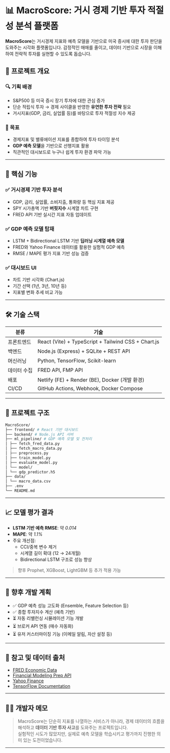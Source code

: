 # 📊 MacroScore: 거시 경제 기반 투자 적절성 분석 플랫폼


**MacroScore**는 거시경제 지표와 예측 모델을 기반으로 미국 증시에 대한 투자 판단을 도와주는 시각화 플랫폼입니다. 감정적인 매매를 줄이고, 데이터 기반으로 시장을 이해하여 전략적 투자를 실현할 수 있도록 돕습니다.

## 🧠 프로젝트 개요

### 🔍 기획 배경
- S&P500 등 미국 증시 장기 투자에 대한 관심 증가
- 단순 적립식 투자 → 경제 사이클을 반영한 **유연한 투자 전략** 필요
- 거시지표(GDP, 금리, 실업률 등)를 바탕으로 투자 적절성 지수 제공

### 🎯 목표
- 경제지표 및 밸류에이션 지표를 종합하여 투자 타이밍 분석
- **GDP 예측 모델**을 기반으로 선행지표 활용
- 직관적인 대시보드로 누구나 쉽게 투자 환경 파악 가능

---

## 🚀 핵심 기능

### ✅ 거시경제 기반 투자 분석
- GDP, 금리, 실업률, 소비지출, 통화량 등 핵심 지표 제공
- SPY 시가총액 기반 **버핏지수** 시계열 차트 구현
- FRED API 기반 실시간 지표 자동 업데이트

### ✅ GDP 예측 모델 탑재
- LSTM + Bidirectional LSTM 기반 **딥러닝 시계열 예측 모델**
- FRED와 Yahoo Finance 데이터를 활용한 실험적 GDP 예측
- RMSE / MAPE 평가 지표 기반 성능 검증

### ✅ 대시보드 UI
- 차트 기반 시각화 (Chart.js)
- 기간 선택 (1년, 3년, 10년 등)
- 지표별 변화 추세 비교 가능

---

## 🛠 기술 스택

| 분류 | 기술 |
|------|------|
| 프론트엔드 | React (Vite) + TypeScript + Tailwind CSS + Chart.js |
| 백엔드 | Node.js (Express) + SQLite + REST API |
| 머신러닝 | Python, TensorFlow, Scikit-learn |
| 데이터 수집 | FRED API, FMP API |
| 배포 | Netlify (FE) + Render (BE), Docker (개발 환경) |
| CI/CD | GitHub Actions, Webhook, Docker Compose |

---

## 📂 프로젝트 구조

```bash
MacroScore/
├── frontend/ # React 기반 대시보드
├── backend/ # Node.js API 서버
├── ml_pipeline/ # GDP 예측 모델 및 전처리
│ ├── fetch_fred_data.py
│ ├── fetch_macro_data.py
│ ├── preprocess.py
│ ├── train_model.py
│ ├── evaluate_model.py
│ └── model/
│ └── gdp_predictor.h5
├── data/
│ └── macro_data.csv
├── .env
└── README.md
```

---

## 📈 모델 평가 결과

- **LSTM 기반 예측 RMSE**: 약 *0.014*
- **MAPE**: 약 *1.1%*
- 주요 개선점:
  - CCI/중복 변수 제거
  - 시계열 길이 확대 (12 → 24개월)
  - Bidirectional LSTM 구조로 성능 향상

> 향후 Prophet, XGBoost, LightGBM 등 추가 적용 가능

---

## 📌 향후 개발 계획

- ✅ GDP 예측 성능 고도화 (Ensemble, Feature Selection 등)
- ✅ 종합 투자지수 계산 (예측 기반)
- ⏳ 자동 리밸런싱 시뮬레이션 기능 개발
- ⏳ 브로커 API 연동 (매수 자동화)
- ⏳ 유저 커스터마이징 기능 (이메일 알림, 자산 설정 등)

---

## 📎 참고 및 데이터 출처

- [FRED Economic Data](https://fred.stlouisfed.org/)
- [Financial Modeling Prep API](https://financialmodelingprep.com/)
- [Yahoo Finance](https://finance.yahoo.com/)
- [TensorFlow Documentation](https://www.tensorflow.org/)

---

## 🧑‍💻 개발자 메모

> MacroScore는 단순히 지표를 나열하는 서비스가 아니라, 경제 데이터의 흐름을 해석하고 **데이터 기반 투자 사고**를 도와주는 프로젝트입니다.  
실험적인 시도가 많았지만, 실제로 예측 모델을 학습시키고 평가까지 진행한 의미 있는 도전이었습니다.

---
